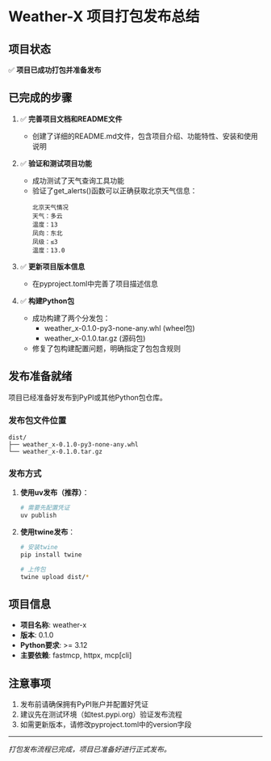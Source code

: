 # Weather-X 项目打包发布总结

## 项目状态

✅ **项目已成功打包并准备发布**

## 已完成的步骤

1. ✅ **完善项目文档和README文件**
   - 创建了详细的README.md文件，包含项目介绍、功能特性、安装和使用说明

2. ✅ **验证和测试项目功能**
   - 成功测试了天气查询工具功能
   - 验证了get_alerts()函数可以正确获取北京天气信息：
     ```
     北京天气情况
     天气：多云
     温度：13
     凤向：东北
     凤级：≤3
     温度：13.0
     ```

3. ✅ **更新项目版本信息**
   - 在pyproject.toml中完善了项目描述信息

4. ✅ **构建Python包**
   - 成功构建了两个分发包：
     - weather_x-0.1.0-py3-none-any.whl (wheel包)
     - weather_x-0.1.0.tar.gz (源码包)
   - 修复了包构建配置问题，明确指定了包包含规则

## 发布准备就绪

项目已经准备好发布到PyPI或其他Python包仓库。

### 发布包文件位置
```
dist/
├── weather_x-0.1.0-py3-none-any.whl
└── weather_x-0.1.0.tar.gz
```

### 发布方式

1. **使用uv发布（推荐）**：
   ```bash
   # 需要先配置凭证
   uv publish
   ```

2. **使用twine发布**：
   ```bash
   # 安装twine
   pip install twine

   # 上传包
   twine upload dist/*
   ```

## 项目信息

- **项目名称**: weather-x
- **版本**: 0.1.0
- **Python要求**: >= 3.12
- **主要依赖**: fastmcp, httpx, mcp[cli]

## 注意事项

1. 发布前请确保拥有PyPI账户并配置好凭证
2. 建议先在测试环境（如test.pypi.org）验证发布流程
3. 如需更新版本，请修改pyproject.toml中的version字段

---
*打包发布流程已完成，项目已准备好进行正式发布。*